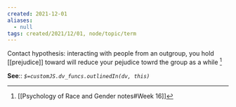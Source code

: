 ```yaml
---
created: 2021-12-01 
aliases:
  - null
tags: created/2021/12/01, node/topic/term
---
```

Contact hypothesis: interacting with people from an outgroup, you hold [[prejudice]] toward will reduce your pejudice towrd the group as a while [^1]

**See**::
*`$=customJS.dv_funcs.outlinedIn(dv, this)`* 

[^1]: [[Psychology of Race and Gender notes#Week 16]]

